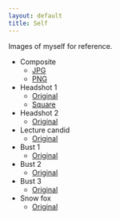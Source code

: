 ```yaml
---
layout: default
title: Self
---
```


Images of myself for reference.

* Composite
    * [JPG](composite.jps)
    * [PNG](composite.png)
* Headshot 1
    * [Original](headshot.jpg)
    * [Square](headshot-square.jpg)
* Headshot 2
    * [Original](headshot2.jpg)
* Lecture candid
    * [Original](panel.png)
* Bust 1
    * [Original](PC010315.jpg)
* Bust 2
    * [Original](PC010322.jpg)
* Bust 3
    * [Original](PC010326.jpg)
* Snow fox
    * [Original](snowfox.jpg)

